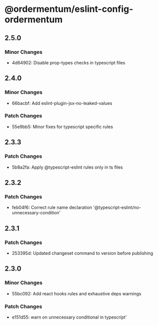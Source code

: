 # @ordermentum/eslint-config-ordermentum

## 2.5.0

### Minor Changes

- 4d64902: Disable prop-types checks in typescript files

## 2.4.0

### Minor Changes

- 66bacbf: Add eslint-plugin-jsx-no-leaked-values

### Patch Changes

- 55e9bb5: Minor fixes for typescript specific rules

## 2.3.3

### Patch Changes

- 5b8a2fa: Apply @typescript-eslint rules only in ts files

## 2.3.2

### Patch Changes

- feb04f6: Correct rule name declaration '@typescript-eslint/no-unnecessary-condition'

## 2.3.1

### Patch Changes

- 253395d: Updated changeset command to version before publishing

## 2.3.0

### Minor Changes

- 55bc092: Add react hooks rules and exhaustive deps warnings

### Patch Changes

- e151d55: warn on unnecessary conditional in typescript'
